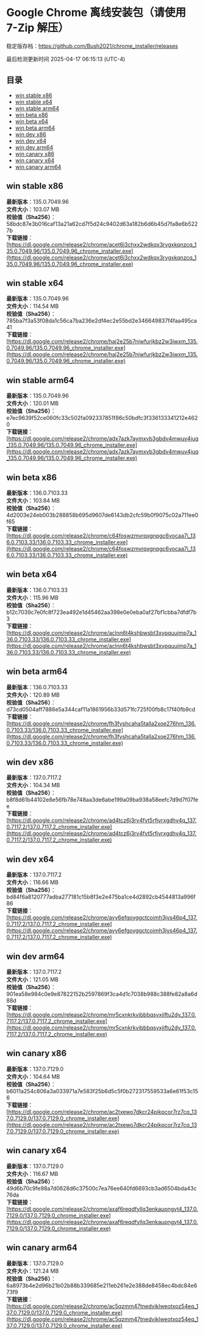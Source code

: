 # Google Chrome 离线安装包（请使用 7-Zip 解压）
稳定版存档：<https://github.com/Bush2021/chrome_installer/releases>

最后检测更新时间
2025-04-17 06:15:13 (UTC-4)

## 目录
* [win stable x86](https://github.com/Bush2021/chrome_installer?tab=readme-ov-file#win-stable-x86)
* [win stable x64](https://github.com/Bush2021/chrome_installer?tab=readme-ov-file#win-stable-x64)
* [win stable arm64](https://github.com/Bush2021/chrome_installer?tab=readme-ov-file#win-stable-arm64)
* [win beta x86](https://github.com/Bush2021/chrome_installer?tab=readme-ov-file#win-beta-x86)
* [win beta x64](https://github.com/Bush2021/chrome_installer?tab=readme-ov-file#win-beta-x64)
* [win beta arm64](https://github.com/Bush2021/chrome_installer?tab=readme-ov-file#win-beta-arm64)
* [win dev x86](https://github.com/Bush2021/chrome_installer?tab=readme-ov-file#win-dev-x86)
* [win dev x64](https://github.com/Bush2021/chrome_installer?tab=readme-ov-file#win-dev-x64)
* [win dev arm64](https://github.com/Bush2021/chrome_installer?tab=readme-ov-file#win-dev-arm64)
* [win canary x86](https://github.com/Bush2021/chrome_installer?tab=readme-ov-file#win-canary-x86)
* [win canary x64](https://github.com/Bush2021/chrome_installer?tab=readme-ov-file#win-canary-x64)
* [win canary arm64](https://github.com/Bush2021/chrome_installer?tab=readme-ov-file#win-canary-arm64)

## win stable x86
**最新版本**：135.0.7049.96  
**文件大小**：103.07 MB  
**校验值（Sha256）**：58bdc87e3b016caf13a21a62cd7f5d24c9402d63a182b6d6b45d7fa8e6b5227b  
**下载链接**：[https://dl.google.com/release2/chrome/acet6i3chxx2wdkqx3rvgxkqnzcq_135.0.7049.96/135.0.7049.96_chrome_installer.exe](https://dl.google.com/release2/chrome/acet6i3chxx2wdkqx3rvgxkqnzcq_135.0.7049.96/135.0.7049.96_chrome_installer.exe)  

## win stable x64
**最新版本**：135.0.7049.96  
**文件大小**：114.54 MB  
**校验值（Sha256）**：785ba7f3a53f08da1c56ca7ba236e2df4ec2e55bd2e346649837f4faa495ca41  
**下载链接**：[https://dl.google.com/release2/chrome/haj2e25b7njwfurjkbz2w3iwxm_135.0.7049.96/135.0.7049.96_chrome_installer.exe](https://dl.google.com/release2/chrome/haj2e25b7njwfurjkbz2w3iwxm_135.0.7049.96/135.0.7049.96_chrome_installer.exe)  

## win stable arm64
**最新版本**：135.0.7049.96  
**文件大小**：120.01 MB  
**校验值（Sha256）**：e7ec9639f52ce060fc33c502fa092337851f86c50bdfc3f336133341212e4620  
**下载链接**：[https://dl.google.com/release2/chrome/adx7azk7aymxvb3gbdv4mwuv4juq_135.0.7049.96/135.0.7049.96_chrome_installer.exe](https://dl.google.com/release2/chrome/adx7azk7aymxvb3gbdv4mwuv4juq_135.0.7049.96/135.0.7049.96_chrome_installer.exe)  

## win beta x86
**最新版本**：136.0.7103.33  
**文件大小**：103.84 MB  
**校验值（Sha256）**：4d2003e24eb003b288858b695d9607de6143db2cfc59b0f9075c02a711ee0f65  
**下载链接**：[https://dl.google.com/release2/chrome/c64foswzmvrqxgnpgc6vocaa7i_136.0.7103.33/136.0.7103.33_chrome_installer.exe](https://dl.google.com/release2/chrome/c64foswzmvrqxgnpgc6vocaa7i_136.0.7103.33/136.0.7103.33_chrome_installer.exe)  

## win beta x64
**最新版本**：136.0.7103.33  
**文件大小**：115.96 MB  
**校验值（Sha256）**：b12c7039c7e0fc8f723ea492e1d45462aa398e0e0eba0af27bf1cbba7dfdf7b3  
**下载链接**：[https://dl.google.com/release2/chrome/aclnn6t4kshbwsbt3xypquujmp7a_136.0.7103.33/136.0.7103.33_chrome_installer.exe](https://dl.google.com/release2/chrome/aclnn6t4kshbwsbt3xypquujmp7a_136.0.7103.33/136.0.7103.33_chrome_installer.exe)  

## win beta arm64
**最新版本**：136.0.7103.33  
**文件大小**：120.89 MB  
**校验值（Sha256）**：d73cd0504aff7886e5a344caf11a1861956b33d571fc725f00fb8c17f40fb9cd  
**下载链接**：[https://dl.google.com/release2/chrome/fh3fyshcaha5talla2xoe276hm_136.0.7103.33/136.0.7103.33_chrome_installer.exe](https://dl.google.com/release2/chrome/fh3fyshcaha5talla2xoe276hm_136.0.7103.33/136.0.7103.33_chrome_installer.exe)  

## win dev x86
**最新版本**：137.0.7117.2  
**文件大小**：104.34 MB  
**校验值（Sha256）**：b8f8d61b44102e8e56fb78e748aa3de6abe199a09ba938a58eefc7d9d7f07fee  
**下载链接**：[https://dl.google.com/release2/chrome/ad4tcz6j3rv4fvt5rfjvrxgdhv4q_137.0.7117.2/137.0.7117.2_chrome_installer.exe](https://dl.google.com/release2/chrome/ad4tcz6j3rv4fvt5rfjvrxgdhv4q_137.0.7117.2/137.0.7117.2_chrome_installer.exe)  

## win dev x64
**最新版本**：137.0.7117.2  
**文件大小**：116.66 MB  
**校验值（Sha256）**：bd84f6a8120777adba277181c15b8f3e2e475ba1ce4d2892cb4544813a996f86  
**下载链接**：[https://dl.google.com/release2/chrome/avy6efgovggctcoimh3jys46p4_137.0.7117.2/137.0.7117.2_chrome_installer.exe](https://dl.google.com/release2/chrome/avy6efgovggctcoimh3jys46p4_137.0.7117.2/137.0.7117.2_chrome_installer.exe)  

## win dev arm64
**最新版本**：137.0.7117.2  
**文件大小**：121.05 MB  
**校验值（Sha256）**：901ea58e984c0e9e87822152b2597869f3ca4d1c7038b988c388fe82a8a6d88d  
**下载链接**：[https://dl.google.com/release2/chrome/mr5cxnkrkvibbbqsyxjiftu2dy_137.0.7117.2/137.0.7117.2_chrome_installer.exe](https://dl.google.com/release2/chrome/mr5cxnkrkvibbbqsyxjiftu2dy_137.0.7117.2/137.0.7117.2_chrome_installer.exe)  

## win canary x86
**最新版本**：137.0.7129.0  
**文件大小**：104.64 MB  
**校验值（Sha256）**：b6011a254c806a3a033971a7e583f25b6d5c5f0b272317559533a6e61f53c156  
**下载链接**：[https://dl.google.com/release2/chrome/ac2txewo7dkcr24pikpcor7rz7cq_137.0.7129.0/137.0.7129.0_chrome_installer.exe](https://dl.google.com/release2/chrome/ac2txewo7dkcr24pikpcor7rz7cq_137.0.7129.0/137.0.7129.0_chrome_installer.exe)  

## win canary x64
**最新版本**：137.0.7129.0  
**文件大小**：116.67 MB  
**校验值（Sha256）**：49d6b70c9fe98a7d0628d6c37500c7ea76ee640fd6693cb3ad6504bda43c76da  
**下载链接**：[https://dl.google.com/release2/chrome/axaf6reqdfyllq3enkaupngyt4_137.0.7129.0/137.0.7129.0_chrome_installer.exe](https://dl.google.com/release2/chrome/axaf6reqdfyllq3enkaupngyt4_137.0.7129.0/137.0.7129.0_chrome_installer.exe)  

## win canary arm64
**最新版本**：137.0.7129.0  
**文件大小**：121.24 MB  
**校验值（Sha256）**：6a8973b4e2d96b21b02b88b339685e211eb261e2e388de8458ec4bdc84e673f9  
**下载链接**：[https://dl.google.com/release2/chrome/ac5qzmm47tnedvjklweotxoz54eq_137.0.7129.0/137.0.7129.0_chrome_installer.exe](https://dl.google.com/release2/chrome/ac5qzmm47tnedvjklweotxoz54eq_137.0.7129.0/137.0.7129.0_chrome_installer.exe)  

